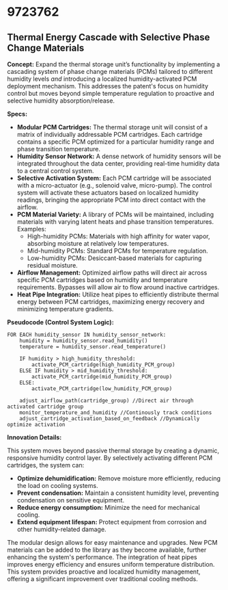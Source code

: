 # 9723762

## Thermal Energy Cascade with Selective Phase Change Materials

**Concept:** Expand the thermal storage unit’s functionality by implementing a cascading system of phase change materials (PCMs) tailored to different humidity levels *and* introducing a localized humidity-activated PCM deployment mechanism. This addresses the patent's focus on humidity control but moves beyond simple temperature regulation to proactive and selective humidity absorption/release.

**Specs:**

*   **Modular PCM Cartridges:** The thermal storage unit will consist of a matrix of individually addressable PCM cartridges. Each cartridge contains a specific PCM optimized for a particular humidity range and phase transition temperature.
*   **Humidity Sensor Network:** A dense network of humidity sensors will be integrated throughout the data center, providing real-time humidity data to a central control system.
*   **Selective Activation System:** Each PCM cartridge will be associated with a micro-actuator (e.g., solenoid valve, micro-pump). The control system will activate these actuators based on localized humidity readings, bringing the appropriate PCM into direct contact with the airflow.
*   **PCM Material Variety:** A library of PCMs will be maintained, including materials with varying latent heats and phase transition temperatures. Examples:
    *   High-humidity PCMs: Materials with high affinity for water vapor, absorbing moisture at relatively low temperatures.
    *   Mid-humidity PCMs: Standard PCMs for temperature regulation.
    *   Low-humidity PCMs: Desiccant-based materials for capturing residual moisture.
*   **Airflow Management:** Optimized airflow paths will direct air across specific PCM cartridges based on humidity and temperature requirements. Bypasses will allow air to flow around inactive cartridges.
*   **Heat Pipe Integration:** Utilize heat pipes to efficiently distribute thermal energy between PCM cartridges, maximizing energy recovery and minimizing temperature gradients.

**Pseudocode (Control System Logic):**

```
FOR EACH humidity_sensor IN humidity_sensor_network:
    humidity = humidity_sensor.read_humidity()
    temperature = humidity_sensor.read_temperature()

    IF humidity > high_humidity_threshold:
        activate_PCM_cartridge(high_humidity_PCM_group)
    ELSE IF humidity > mid_humidity_threshold:
        activate_PCM_cartridge(mid_humidity_PCM_group)
    ELSE:
        activate_PCM_cartridge(low_humidity_PCM_group)

    adjust_airflow_path(cartridge_group) //Direct air through activated cartridge group
    monitor_temperature_and_humidity //Continously track conditions
    adjust_cartridge_activation_based_on_feedback //Dynamically optimize activation
```

**Innovation Details:**

This system moves beyond passive thermal storage by creating a dynamic, responsive humidity control layer. By selectively activating different PCM cartridges, the system can:

*   **Optimize dehumidification:** Remove moisture more efficiently, reducing the load on cooling systems.
*   **Prevent condensation:** Maintain a consistent humidity level, preventing condensation on sensitive equipment.
*   **Reduce energy consumption:** Minimize the need for mechanical cooling.
*   **Extend equipment lifespan:** Protect equipment from corrosion and other humidity-related damage.

The modular design allows for easy maintenance and upgrades. New PCM materials can be added to the library as they become available, further enhancing the system's performance. The integration of heat pipes improves energy efficiency and ensures uniform temperature distribution. This system provides proactive and localized humidity management, offering a significant improvement over traditional cooling methods.